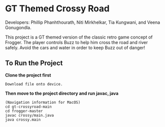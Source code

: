 # GT Themed Crossy Road

Developers: Phillip Phanhthourath, Niti Mirkhelkar, Tia Kungwani, and Veena Gonugondla.

This project is a GT themed version of the classic retro game concept of Frogger. 
The player controls Buzz to help him cross the road and river safely.
Avoid the cars and water in order to keep Buzz out of danger!



## To Run the Project

__Clone the project first__
```
Download file onto device.
```

__Then move to the project directory and run javac, java__

```
(Navigation information for MacOS)
cd gt-crossyroad-main
cd frogger-master
javac crossy/main.java
java crossy.main
```

